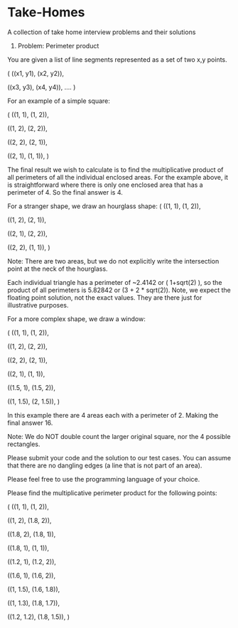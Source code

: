 # Take-Homes
A collection of take home interview problems and their solutions

1. Problem: Perimeter product

You are given a list of line segments represented as a set of two x,y points.

( ((x1, y1), (x2, y2)),

  ((x3, y3), (x4, y4)), …. )


For an example of a simple square:

( ((1, 1), (1, 2)),

  ((1, 2), (2, 2)),

  ((2, 2), (2, 1)),

  ((2, 1), (1, 1)), )


The final result we wish to calculate is to find the multiplicative product of all perimeters of all the individual enclosed areas.  For the example above, it is straightforward where there is only one enclosed area that has a perimeter of 4.  So the final answer is 4.

For a stranger shape, we draw an hourglass shape:
( ((1, 1), (1, 2)),

  ((1, 2), (2, 1)),

  ((2, 1), (2, 2)),

  ((2, 2), (1, 1)), )

Note: There are two areas, but we do not explicitly write the intersection point at the neck of the hourglass. 

Each individual triangle has a perimeter of ~2.4142 or ( 1+sqrt(2) ), so the product of all perimeters is 5.82842 or (3 + 2 * sqrt(2)).  Note, we expect the floating point solution, not the exact values.  They are there just for illustrative purposes.

For a more complex shape, we draw a window:

( ((1, 1), (1, 2)),

  ((1, 2), (2, 2)),

  ((2, 2), (2, 1)),

  ((2, 1), (1, 1)), 

  ((1.5, 1), (1.5, 2)),

  ((1, 1.5), (2, 1.5)), )


In this example there are 4 areas each with a perimeter of 2.  Making the final answer 16.

Note: We do NOT double count the larger original square, nor the 4 possible rectangles. 

Please submit your code and the solution to our test cases.  You can assume that there are no dangling edges (a line that is not part of an area). 

Please feel free to use the programming language of your choice. 

Please find the multiplicative perimeter product for the following points:

( ((1, 1), (1, 2)),

  ((1, 2), (1.8, 2)),

  ((1.8, 2), (1.8, 1)),

  ((1.8, 1), (1, 1)),

  ((1.2, 1), (1.2, 2)),

  ((1.6, 1), (1.6, 2)),

  ((1, 1.5), (1.6, 1.8)),

  ((1, 1.3), (1.8, 1.7)),

  ((1.2, 1.2), (1.8, 1.5)), )
